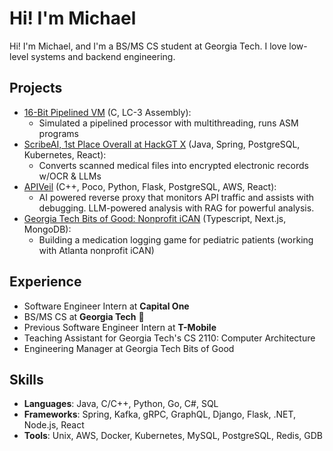 # Hi! I'm Michael

Hi! I'm Michael, and I'm a BS/MS CS student at Georgia Tech. I love low-level systems and backend engineering.

## Projects
- [16-Bit Pipelined VM](https://github.com/michaelhyi/pipelined-vm) (C, LC-3 Assembly):
	- Simulated a pipelined processor with multithreading, runs ASM programs
- [ScribeAI, 1st Place Overall at HackGT X](https://github.com/michaelhyi/scribeai) (Java, Spring, PostgreSQL, Kubernetes, React):
	- Converts scanned medical files into encrypted electronic records w/OCR & LLMs
- [APIVeil](https://github.com/michaelhyi/apiveil) (C++, Poco, Python, Flask, PostgreSQL, AWS, React):
	- AI powered reverse proxy that monitors API traffic and assists with debugging. LLM-powered analysis with RAG for powerful analysis.
- [Georgia Tech Bits of Good: Nonprofit iCAN](https://github.com/GTBitsofGood/ican) (Typescript, Next.js, MongoDB):
	- Building a medication logging game for pediatric patients (working with Atlanta nonprofit iCAN)

## Experience

- Software Engineer Intern at **Capital One** 
- BS/MS CS at **Georgia Tech** 🐝
- Previous Software Engineer Intern at **T-Mobile**
- Teaching Assistant for Georgia Tech's CS 2110: Computer Architecture
- Engineering Manager at Georgia Tech Bits of Good

## Skills
- **Languages**: Java, C/C++, Python, Go, C#, SQL
- **Frameworks**: Spring, Kafka, gRPC, GraphQL, Django, Flask, .NET, Node.js, React
- **Tools**: Unix, AWS, Docker, Kubernetes, MySQL, PostgreSQL, Redis, GDB


